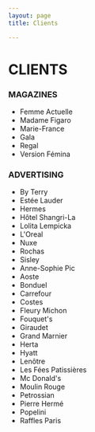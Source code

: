 ```yaml
---
layout: page
title: Clients

---
```


# CLIENTS

### MAGAZINES
* Femme Actuelle
* Madame Figaro
* Marie-France
* Gala
* Regal
* Version Fémina

### ADVERTISING
* By Terry
* Estée Lauder
* Hermes
* Hôtel Shangri-La
* Lolita Lempicka
* L'Oreal
* Nuxe
* Rochas
* Sisley
* Anne-Sophie Pic
* Aoste
* Bonduel
* Carrefour
* Costes
* Fleury Michon
* Fouquet's
* Giraudet
* Grand Marnier
* Herta
* Hyatt
* Lenôtre
* Les Fées Patissières
* Mc Donald's
* Moulin Rouge
* Petrossian
* Pierre Hermé
* Popelini
* Raffles Paris
